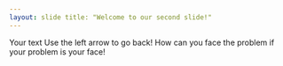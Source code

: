 ```yaml
--- 
layout: slide title: "Welcome to our second slide!" 
--- 
```

Your text Use the left arrow to go back!
How can you face the problem if your problem is your face!
